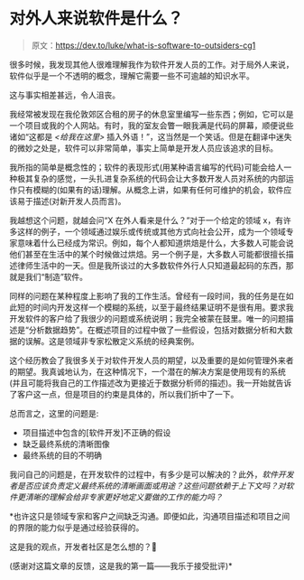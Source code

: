 # 对外人来说软件是什么？

> 原文：<https://dev.to/luke/what-is-software-to-outsiders-cg1>

很多时候，我发现其他人很难理解我作为软件开发人员的工作。对于局外人来说，软件似乎是一个不透明的概念，理解它需要一些不可逾越的知识水平。

这与事实相差甚远，令人沮丧。

我经常被发现在我伦敦郊区合租的房子的休息室里编写一些东西；例如，它可以是一个项目或我的个人网站。有时，我的室友会瞥一眼我满是代码的屏幕，顺便说些诸如“这都是 *<给我在这里>* 插入外语！”，这当然是一个笑话。但是在翻译中迷失的微妙之处是，软件可以非常简单，事实上简单是开发人员应该追求的目标。

我所指的简单是概念性的；软件的表现形式(用某种语言编写的代码)可能会给人一种极其复杂的感觉，一头扎进复杂系统的代码会让大多数开发人员对系统的内部运作只有模糊的(如果有的话)理解。从概念上讲，如果有任何可维护的机会，软件应该易于描述(对新开发人员而言)。

我越想这个问题，就越会问“X 在外人看来是什么？”对于一个给定的领域 x，有许多这样的例子，一个领域通过娱乐或传统或其他方式向社会公开，成为一个领域专家意味着什么已经成为常识。例如，每个人都知道烘焙是什么，大多数人可能会说他们甚至在生活中的某个时候做过烘焙。另一个例子是，大多数人可能都很擅长描述律师生活中的一天。但是我所谈过的大多数软件外行人只知道最起码的东西，那就是我们“制造”软件。

同样的问题在某种程度上影响了我的工作生活。曾经有一段时间，我的任务是在如此短的时间内开发这样一个模糊的系统，以至于最终结果证明不是很有用。要求我开发软件的客户给了我很少的问题或系统说明；我完全被蒙在鼓里。唯一的问题描述是“分析数据趋势”。在概述项目的过程中做了一些假设，包括对数据分析和大数据的误解。这是领域非专家松散定义系统的经典案例。

这个经历教会了我很多关于对软件开发人员的期望，以及重要的是如何管理外来者的期望。我真诚地认为，在这种情况下，一个潜在的解决方案是使用现有的系统(并且可能将我自己的工作描述改为更接近于数据分析师的描述)。我一开始就告诉了客户这一点，但是项目的约束是具体的，所以我们折中了一下。

总而言之，这里的问题是:

*   项目描述中包含的[软件开发]不正确的假设
*   缺乏最终系统的清晰图像
*   最终系统的目的不明确

我问自己的问题是，在开发软件的过程中，有多少是可以解决的？此外，*软件开发者是否应该负责定义最终系统的清晰画面或用途？这些问题依赖于上下文吗？对软件更清晰的理解会给非专家更好地定义要做的工作的能力吗？*

 *也许这只是领域专家和客户之间缺乏沟通。即便如此，沟通项目描述和项目之间的界限的能力似乎是通过经验获得的。

这是我的观点，开发者社区是怎么想的？🙂

(感谢对这篇文章的反馈，这是我的第一篇——我乐于接受批评)*